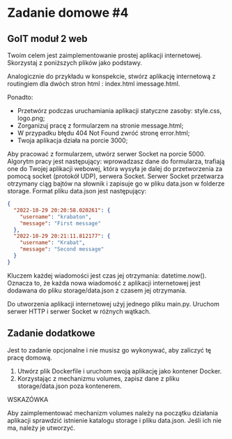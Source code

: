 # Zadanie domowe #4
## GoIT moduł 2 web

Twoim celem jest zaimplementowanie prostej aplikacji internetowej. Skorzystaj z poniższych plików jako podstawy.

Analogicznie do przykładu w konspekcie, stwórz aplikację internetową z routingiem dla dwóch stron html : index.html imessage.html.

Ponadto:

- Przetwórz podczas uruchamiania aplikacji statyczne zasoby: style.css, logo.png;
- Zorganizuj pracę z formularzem na stronie message.html;
- W przypadku błędu 404 Not Found zwróć stronę error.html;
- Twoja aplikacja działa na porcie 3000;

Aby pracować z formularzem, utwórz serwer Socket na porcie 5000. Algorytm pracy jest następujący: wprowadzasz dane do formularza, trafiają one do Twojej aplikacji webowej, która wysyła je dalej do przetworzenia za pomocą socket (protokół UDP), serwera Socket. Serwer Socket przetwarza otrzymany ciąg bajtów na słownik i zapisuje go w pliku data.json w folderze storage.
Format pliku data.json jest następujący:
```json
{
  "2022-10-29 20:20:58.020261": {
    "username": "krabaton",
    "message": "First message"
  },
  "2022-10-29 20:21:11.812177": {
    "username": "Krabat",
    "message": "Second message"
  }
}
```
Kluczem każdej wiadomości jest czas jej otrzymania: datetime.now(). Oznacza to, że każda nowa wiadomość z aplikacji internetowej jest dodawana do pliku storage/data.json z czasem jej otrzymania.

Do utworzenia aplikacji internetowej użyj jednego pliku main.py. Uruchom serwer HTTP i serwer Socket w różnych wątkach.

## Zadanie dodatkowe
Jest to zadanie opcjonalne i nie musisz go wykonywać, aby zaliczyć tę pracę domową.

1. Utwórz plik Dockerfile i uruchom swoją aplikację jako kontener Docker.
2. Korzystając z mechanizmu volumes, zapisz dane z pliku storage/data.json poza kontenerem.

WSKAZÓWKA

Aby zaimplementować mechanizm volumes należy na początku działania aplikacji sprawdzić istnienie katalogu storage i pliku data.json. Jeśli ich nie ma, należy je utworzyć.
